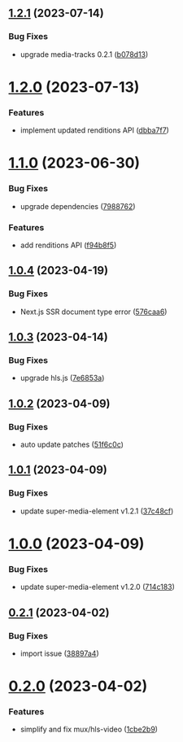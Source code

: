 ## [1.2.1](https://github.com/luwes/hls-video-element/compare/v1.2.0...v1.2.1) (2023-07-14)


### Bug Fixes

* upgrade media-tracks 0.2.1 ([b078d13](https://github.com/luwes/hls-video-element/commit/b078d1351fe942d9268834db7b05dababf6bbdad))



# [1.2.0](https://github.com/luwes/hls-video-element/compare/v1.1.0...v1.2.0) (2023-07-13)


### Features

* implement updated renditions API ([dbba7f7](https://github.com/luwes/hls-video-element/commit/dbba7f7a0b0a1cfdec9c95506e98693192f1f395))



# [1.1.0](https://github.com/luwes/hls-video-element/compare/v1.0.4...v1.1.0) (2023-06-30)


### Bug Fixes

* upgrade dependencies ([7988762](https://github.com/luwes/hls-video-element/commit/79887620fca4046a976eeb2093c9ee8491d82c23))


### Features

* add renditions API ([f94b8f5](https://github.com/luwes/hls-video-element/commit/f94b8f5977ce1b657e7143b8bdb6312a94969220))



## [1.0.4](https://github.com/luwes/hls-video-element/compare/v1.0.3...v1.0.4) (2023-04-19)


### Bug Fixes

* Next.js SSR document type error ([576caa6](https://github.com/luwes/hls-video-element/commit/576caa6e93eb1d86a1c348044f09283bdf87e724))



## [1.0.3](https://github.com/luwes/hls-video-element/compare/v1.0.2...v1.0.3) (2023-04-14)


### Bug Fixes

* upgrade hls.js ([7e6853a](https://github.com/luwes/hls-video-element/commit/7e6853af35d587e07716621a2c9cfc9f3f14470b))



## [1.0.2](https://github.com/luwes/hls-video-element/compare/v1.0.1...v1.0.2) (2023-04-09)


### Bug Fixes

* auto update patches ([51f6c0c](https://github.com/luwes/hls-video-element/commit/51f6c0c019e06338b6e1da856e22507b53cde02b))



## [1.0.1](https://github.com/luwes/hls-video-element/compare/v1.0.0...v1.0.1) (2023-04-09)


### Bug Fixes

* update super-media-element v1.2.1 ([37c48cf](https://github.com/luwes/hls-video-element/commit/37c48cfe71967ec59723677f3cc4ac180b658c8c))



# [1.0.0](https://github.com/luwes/hls-video-element/compare/v0.2.1...v1.0.0) (2023-04-09)


### Bug Fixes

* update super-media-element v1.2.0 ([714c183](https://github.com/luwes/hls-video-element/commit/714c1836041248701700525edc09eccbf414310e))



## [0.2.1](https://github.com/luwes/hls-video-element/compare/v0.2.0...v0.2.1) (2023-04-02)


### Bug Fixes

* import issue ([38897a4](https://github.com/luwes/hls-video-element/commit/38897a4bbe55f317072303e23796aa2c0d604127))



# [0.2.0](https://github.com/luwes/hls-video-element/compare/v0.0.3...v0.2.0) (2023-04-02)


### Features

* simplify and fix mux/hls-video ([1cbe2b9](https://github.com/luwes/hls-video-element/commit/1cbe2b9c5e2ef66173581a3ade22c815c398c62c))



